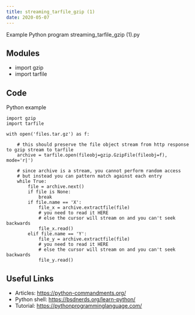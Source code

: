 ```yaml
---
title: streaming_tarfile_gzip (1)
date: 2020-05-07
---
```

Example Python program streaming_tarfile_gzip (1).py

## Modules

* import gzip
* import tarfile

## Code

Python example

    import gzip
    import tarfile
    
    with open('files.tar.gz') as f:
    
        # this should preserve the file object stream from http response to gzip stream to tarfile
        archive = tarfile.open(fileobj=gzip.GzipFile(fileobj=f), mode='r|')
    
        # since archive is a stream, you cannot perform random access
        # but instead you can pattern match against each entry
        while True:
            file = archive.next()
            if file is None:
                break
            if file.name == 'X':
                file_x = archive.extractfile(file)
                # you need to read it HERE
                # else the cursor will stream on and you can't seek backwards
                file_x.read()
            elif file.name == 'Y':
                file_y = archive.extractfile(file)
                # you need to read it HERE
                # else the cursor will stream on and you can't seek backwards
                file_y.read()

## Useful Links

- Articles: https://python-commandments.org/
- Python shell: https://bsdnerds.org/learn-python/
- Tutorial: https://pythonprogramminglanguage.com/
